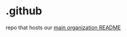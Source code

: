 # .github

repo that hosts our [main organization README](https://github.com/bikehopper/.github/blob/main/profile/README.md)

